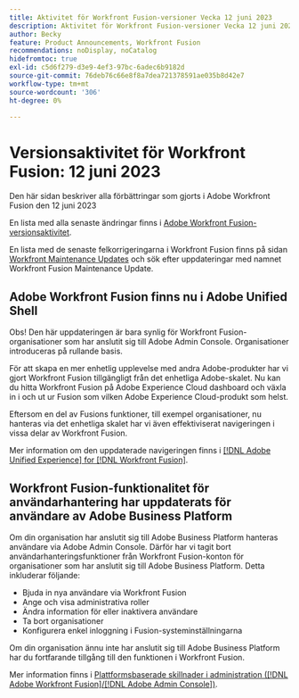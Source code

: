 ```yaml
---
title: Aktivitet för Workfront Fusion-versioner Vecka 12 juni 2023
description: Aktivitet för Workfront Fusion-versioner Vecka 12 juni 2023
author: Becky
feature: Product Announcements, Workfront Fusion
recommendations: noDisplay, noCatalog
hidefromtoc: true
exl-id: c5d6f279-d3e9-4ef3-97bc-6adec6b9182d
source-git-commit: 76deb76c66e8f8a7dea721378591ae035b8d42e7
workflow-type: tm+mt
source-wordcount: '306'
ht-degree: 0%

---
```


# Versionsaktivitet för Workfront Fusion: 12 juni 2023

Den här sidan beskriver alla förbättringar som gjorts i Adobe Workfront Fusion den 12 juni 2023

En lista med alla senaste ändringar finns i [Adobe Workfront Fusion-versionsaktivitet](../../../product-announcements/product-releases/fusion-release-activity/fusion-release-activity.md).

En lista med de senaste felkorrigeringarna i Workfront Fusion finns på sidan [Workfront Maintenance Updates](https://experienceleague.adobe.com/docs/workfront-known-issues/releases/current-updates.html) och sök efter uppdateringar med namnet Workfront Fusion Maintenance Update.

## Adobe Workfront Fusion finns nu i Adobe Unified Shell

Obs! Den här uppdateringen är bara synlig för Workfront Fusion-organisationer som har anslutit sig till Adobe Admin Console. Organisationer introduceras på rullande basis.

För att skapa en mer enhetlig upplevelse med andra Adobe-produkter har vi gjort Workfront Fusion tillgängligt från det enhetliga Adobe-skalet. Nu kan du hitta Workfront Fusion på Adobe Experience Cloud dashboard och växla in i och ut ur Fusion som vilken Adobe Experience Cloud-produkt som helst.

Eftersom en del av Fusions funktioner, till exempel organisationer, nu hanteras via det enhetliga skalet har vi även effektiviserat navigeringen i vissa delar av Workfront Fusion.

Mer information om den uppdaterade navigeringen finns i [[!DNL Adobe Unified Experience] for [!DNL Workfront Fusion]](/help/quicksilver/workfront-fusion/fusion-in-admin-console/fusion-unified-experience.md).

## Workfront Fusion-funktionalitet för användarhantering har uppdaterats för användare av Adobe Business Platform

Om din organisation har anslutit sig till Adobe Business Platform hanteras användare via Adobe Admin Console. Därför har vi tagit bort användarhanteringsfunktioner från Workfront Fusion-konton för organisationer som har anslutit sig till Adobe Business Platform. Detta inkluderar följande:

* Bjuda in nya användare via Workfront Fusion
* Ange och visa administrativa roller
* Ändra information för eller inaktivera användare
* Ta bort organisationer
* Konfigurera enkel inloggning i Fusion-systeminställningarna

Om din organisation ännu inte har anslutit sig till Adobe Business Platform har du fortfarande tillgång till den funktionen i Workfront Fusion.

Mer information finns i [Plattformsbaserade skillnader i administration ([!DNL Adobe Workfront Fusion]/[!DNL Adobe Admin Console])](/help/quicksilver/workfront-fusion/fusion-in-admin-console/fusion-adobe-admin-console.md).
